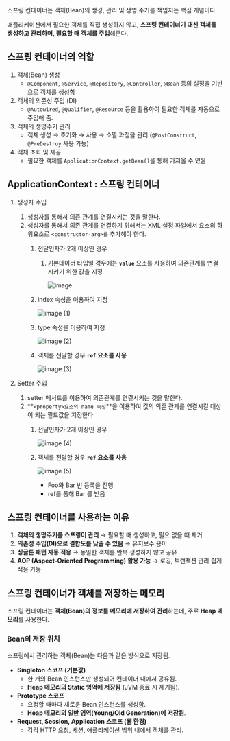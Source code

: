 스프링 컨테이너는 객체(Bean)의 생성, 관리 및 생명 주기를 책임지는 핵심 개념이다.

애플리케이션에서 필요한 객체를 직접 생성하지 않고, **스프링 컨테이너기 대신 객체를 생성하고 관리하며, 필요할 때 객체를 주입**해준다.

## 스프링 컨테이너의 역할

1. 객체(Bean) 생성
    - `@Component`, `@Service`, `@Repository`, `@Controller`, `@Bean` 등의 설정을 기반으로 객체를 생성함
2. 객체의 의존성 주입 (DI)
    - `@Autowired`, `@Qualifier`, `@Resource` 등을 활용하여 필요한 객체를 자동으로 주입해 줌.
3. 객체의 생명주기 관리
    - 객체 생성 → 초기화 → 사용 → 소멸 과정을 관리 (`@PostConstruct`, `@PreDestroy` 사용 가능)
4. 객체 조회 및 제공
    - 필요한 객체를 `ApplicationContext.getBean()`을 통해 가져올 수 있음

## ApplicationContext : 스프링 컨테이너

1. 생성자 주입
    1. 생성자를 통해서 의존 관계를 연결시키는 것을 말한다.
    2. 생성자를 통해서 의존 관계를 연결하기 위해서는 XML 설정 파일에서 <bean>요소의 하위요소로 `<constructor-arg>를` 추가해야 한다.
        1. 전달인자가 2개 이상인 경우
            1. 기본데이터 타입일 경우에는 **`value`** 요소를 사용하여 의존관계를 연결시키기 위한 값을 지정
                
                ![image](https://github.com/user-attachments/assets/2b594a77-68b9-458c-8e24-3adbf43b0231)

                
        2. index 속성을 이용하여 지정
            
            ![image (1)](https://github.com/user-attachments/assets/92822714-70e9-425a-93fc-c1cb7c7c742e)

            
        3. type 속성을 이용하여 지정
            
            ![image (2)](https://github.com/user-attachments/assets/98a973d3-5c7c-4af7-8ba1-dfda82af1c26)

            
        4. 객체를 전달할 경우 **`ref` 요소를 사용**
            
            ![image (3)](https://github.com/user-attachments/assets/851c9f05-681a-4b84-a565-f39d47606675)

            
2. Setter 주입
    1. setter 메서드를 이용하여 의존관계를  연결시키는 것을 말한다.
    2. **`<property>요소의 name 속성`**을 이용하여 값의 의존 관계를 연결시킬 대상이 되는 필드값을 지정한다
        1. 전달인자가 2개 이상인 경우
            
            ![image (4)](https://github.com/user-attachments/assets/9e53044c-c005-470e-a4f4-d21efd77ca8d)

            
        2. 객체를 전달할 경우 **`ref` 요소를 사용**
            
            ![image (5)](https://github.com/user-attachments/assets/6e849def-3ec1-4e1a-9ef9-aad8c181108a)

            
            - Foo와 Bar 빈 등록을 진행
            - ref를 통해 Bar 를 받음

## 스프링 컨테이너를 사용하는 이유

1. **객체의 생명주기를 스프링이 관리** → 필요할 때 생성하고, 필요 없을 때 제거
2. **의존성 주입(DI)으로 결합도를 낮출 수 있음** → 유지보수 용이
3. **싱글톤 패턴 자동 적용** → 동일한 객체를 반복 생성하지 않고 공유
4. **AOP (Aspect-Oriented Programming) 활용 가능** → 로깅, 트랜잭션 관리 쉽게 적용 가능

## 스프링 컨테이너가 객체를 저장하는 메모리

스프링 컨테이너는 **객체(Bean)의 정보를 메모리에 저장하여 관리**하는데, 주로 **Heap 메모리**를 사용한다.

### **Bean의 저장 위치**

스프링에서 관리하는 객체(Bean)는 다음과 같은 방식으로 저장됨.

- **Singleton 스코프 (기본값)**
    - 한 개의 Bean 인스턴스만 생성되어 컨테이너 내에서 공유됨.
    - **Heap 메모리의 Static 영역에 저장됨** (JVM 종료 시 제거됨).
- **Prototype 스코프**
    - 요청할 때마다 새로운 Bean 인스턴스를 생성함.
    - **Heap 메모리의 일반 영역(Young/Old Generation)에 저장됨**.
- **Request, Session, Application 스코프 (웹 환경)**
    - 각각 HTTP 요청, 세션, 애플리케이션 범위 내에서 객체를 관리.
